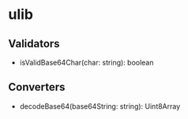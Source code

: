 # ulib

## Validators

- isValidBase64Char(char: string): boolean

## Converters

- decodeBase64(base64String: string): Uint8Array